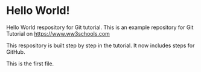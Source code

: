 # Hello World!
Hello World respository for Git tutorial. 
This is an example repository for Git Tutorial on https://www.ww3schools.com

This respository is built step by step in the tutorial.
It now includes steps for GitHub.

This is the first file.
